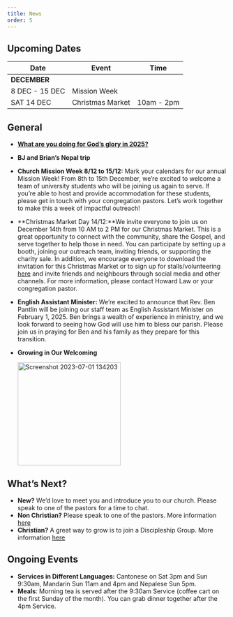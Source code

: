 ```yaml
---
title: News
order: 5
---
```


## Upcoming Dates

| Date | Event | Time |
| ----- | ----- | ----- |
| **DECEMBER** | 
| 8 DEC - 15 DEC | Mission Week |  |
| SAT 14 DEC | Christmas Market | 10am - 2pm |



## General
- **[What are you doing for God’s glory in 2025?](https://forms.gle/dshYacLA1kB8xpkn7)**
- **BJ and Brian’s Nepal trip**
- **Church Mission Week 8/12 to 15/12:** Mark your calendars for our annual Mission Week! From 8th to 15th December, we’re excited to welcome a team of university students who will be joining us again to serve. If you’re able to host and provide accommodation for these students, please get in touch with your congregation pastors. Let’s work together to make this a week of impactful outreach!
- **Christmas Market Day 14/12:**We invite everyone to join us on December 14th from 10 AM to 2 PM for our Christmas Market. This is a great opportunity to connect with the community, share the Gospel, and serve together to help those in need. You can participate by setting up a booth, joining our outreach team, inviting friends, or supporting the charity sale. In addition, we encourage everyone to download the invitation for this Christmas Market or to sign up for stalls/volunteering [here](https://stgeorgeshurstville.org.au/christmas) and invite friends and neighbours through social media and other channels. For more information, please contact Howard Law or your congregation pastor.
- **English Assistant Minister:** We’re excited to announce that Rev. Ben Pantlin will be joining our staff team as English Assistant Minister on February 1, 2025. Ben brings a wealth of experience in ministry, and we look forward to seeing how God will use him to bless our parish. Please join us in praying for Ben and his family as they prepare for this transition.

  

- **Growing in Our Welcoming**
  
  <img width="236" alt="Screenshot 2023-07-01 134203" src="https://github.com/stgeorgeshurstville/bulletin/assets/119166299/b540ac1c-0ba4-481e-90a5-5464939f7e4c">


## What’s Next?
- **New?** We’d love to meet you and introduce you to our church. Please speak to one of the pastors for a time to chat. 
- **Non Christian?** Please speak to one of the pastors. More information [here](https://stgeorgeshurstville.org.au/lets-talk-about-christianity)
- **Christian?** A great way to grow is to join a Discipleship Group. More information [here](https://stgeorgeshurstville.org.au/discipleship-groups)

## Ongoing Events
- **Services in Different Languages:** Cantonese on Sat 3pm and Sun 9:30am, Mandarin Sun 11am and 4pm and Nepalese Sun 5pm. 
- **Meals**: Morning tea is served after the 9:30am Service (coffee cart on the first Sunday of the month). You can grab dinner together after the 4pm Service.

